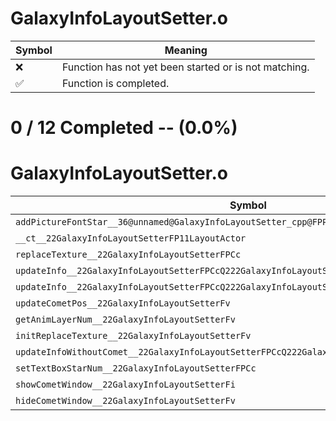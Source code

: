 # GalaxyInfoLayoutSetter.o
| Symbol | Meaning 
| ------------- | ------------- 
| :x: | Function has not yet been started or is not matching. 
| :white_check_mark: | Function is completed. 


# 0 / 12 Completed -- (0.0%)
# GalaxyInfoLayoutSetter.o
| Symbol | Decompiled? |
| ------------- | ------------- |
| `addPictureFontStar__36@unnamed@GalaxyInfoLayoutSetter_cpp@FPPwPPwPCcl` | :x: |
| `__ct__22GalaxyInfoLayoutSetterFP11LayoutActor` | :x: |
| `replaceTexture__22GalaxyInfoLayoutSetterFPCc` | :x: |
| `updateInfo__22GalaxyInfoLayoutSetterFPCcQ222GalaxyInfoLayoutSetter11GalaxyState` | :x: |
| `updateInfo__22GalaxyInfoLayoutSetterFPCcQ222GalaxyInfoLayoutSetter11GalaxyStatei` | :x: |
| `updateCometPos__22GalaxyInfoLayoutSetterFv` | :x: |
| `getAnimLayerNum__22GalaxyInfoLayoutSetterFv` | :x: |
| `initReplaceTexture__22GalaxyInfoLayoutSetterFv` | :x: |
| `updateInfoWithoutComet__22GalaxyInfoLayoutSetterFPCcQ222GalaxyInfoLayoutSetter11GalaxyState` | :x: |
| `setTextBoxStarNum__22GalaxyInfoLayoutSetterFPCc` | :x: |
| `showCometWindow__22GalaxyInfoLayoutSetterFi` | :x: |
| `hideCometWindow__22GalaxyInfoLayoutSetterFv` | :x: |
